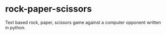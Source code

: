 # rock-paper-scissors
Text based rock, paper, scissors game against a computer opponent written in python.
